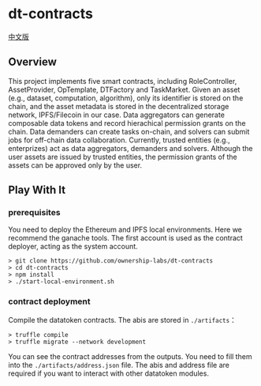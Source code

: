 # dt-contracts

[中文版](./README_CN.md)

## Overview

This project implements five smart contracts, including RoleController, AssetProvider, OpTemplate, DTFactory and TaskMarket. Given an asset (e.g., dataset, computation, algorithm), only its identifier is stored on the chain, and the asset metadata is stored in the decentralized storage network, IPFS/Filecoin in our case. Data aggregators can generate composable data tokens and record hierachical permission grants on the chain. Data demanders can create tasks on-chain, and solvers can submit jobs for off-chain data collaboration. Currently, trusted entities (e.g., enterprizes) act as data aggregators, demanders and solvers. Although the user assets are issued by trusted entities, the permission grants of the assets can be approved only by the user.

## Play With It

### prerequisites

You need to deploy the Ethereum and IPFS local environments. Here we recommend the ganache tools. The first account is used as the contract deployer, acting as the system account.
```shell
> git clone https://github.com/ownership-labs/dt-contracts
> cd dt-contracts
> npm install
> ./start-local-environment.sh
```

### contract deployment

Compile the datatoken contracts. The abis are stored in `./artifacts`：
```shell
> truffle compile
> truffle migrate --network development
```

You can see the contract addresses from the outputs. You need to fill them into the `./artifacts/address.json` file. The abis and address file are required if you want to interact with other datatoken modules.